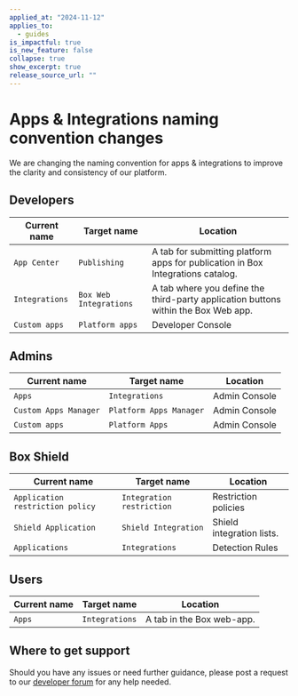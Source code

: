 ```yaml
---
applied_at: "2024-11-12"
applies_to:
  - guides
is_impactful: true
is_new_feature: false
collapse: true
show_excerpt: true
release_source_url: ""
---
```

# Apps & Integrations naming convention changes

We are changing the naming convention for apps & integrations to improve the clarity and consistency of our platform.

## Developers

| Current name | Target name | Location |
| --- | --- | --- |
| `App Center` | `Publishing` | A tab for submitting platform apps for publication in Box Integrations catalog. |
| `Integrations` | `Box Web Integrations` | A tab where you define the third-party application buttons within the Box Web app. |
| `Custom apps` | `Platform apps` | Developer Console | 

<!-- more -->

## Admins

| Current name | Target name | Location |
| --- | --- | --- |
| `Apps` | `Integrations` | Admin Console |
| `Custom Apps Manager` | `Platform Apps Manager` | Admin Console |
| `Custom apps` | `Platform Apps` | Admin Console |

## Box Shield

 Current name | Target name | Location |
| --- | --- | --- |
| `Application restriction policy` | `Integration restriction` | Restriction policies | 
| `Shield Application` | `Shield Integration` | Shield integration lists. |
| `Applications` | `Integrations` | Detection Rules | 

## Users

 Current name | Target name | Location |
| --- | --- | --- |
| `Apps` | `Integrations` | A tab in the Box web-app.

## Where to get support

Should you have any issues or need further guidance, please post a request to our [developer forum][1] for any help needed.

[1]: https://forum.box.com/
